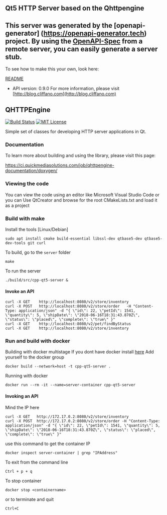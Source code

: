 ## Qt5 HTTP Server based on the Qhttpengine
This server was generated by the [openapi-generator]
(https://openapi-generator.tech) project.
By using the [OpenAPI-Spec](https://github.com/OAI/OpenAPI-Specification) from a remote server, you can easily generate a server stub.  
-

To see how to make this your own, look here:

[README]((https://openapi-generator.tech))

- API version: 0.9.0
For more information, please visit [http://blog.cliffano.com](http://blog.cliffano.com)

## QHTTPEngine

[![Build Status](https://travis-ci.org/nitroshare/qhttpengine.svg?branch=master)](https://travis-ci.org/nitroshare/qhttpengine)
[![MIT License](http://img.shields.io/badge/license-MIT-blue.svg?style=flat)](http://opensource.org/licenses/MIT)

Simple set of classes for developing HTTP server applications in Qt.

### Documentation

To learn more about building and using the library, please visit this page:

https://ci.quickmediasolutions.com/job/qhttpengine-documentation/doxygen/


### Viewing the code
You can view the code using an editor like Microsoft Visual Studio Code or you can 
Use QtCreator and browse for the root CMakeLists.txt and load it as a project

### Build with make
Install the tools [Linux/Debian]
```
sudo apt install cmake build-essential libssl-dev qtbase5-dev qtbase5-dev-tools git curl
```

To build, go to the `server` folder
```
make 
```

To run the server
```
./build/src/cpp-qt5-server &
```
#### Invoke an API
```
curl -X GET    http://localhost:8080/v2/store/inventory
curl -X POST   http://localhost:8080/v2/store/order   -H "Content-Type: application/json" -d "{ \"id\": 22, \"petId\": 1541, \"quantity\": 5, \"shipDate\": \"2018-06-16T18:31:43.870Z\", \"status\": \"placed\", \"complete\": \"true\" }"
curl -X GET    http://localhost:8080/v2/pet/findByStatus
curl -X GET    http://localhost:8080/v2/store/inventory
```

### Run and build with docker
Building with docker multistage
If you dont have docker install [here](https://docs.docker.com/install)
Add yourself to the docker group

```
docker build --network=host -t cpp-qt5-server .
```
Running with docker 
```
docker run --rm -it --name=server-container cpp-qt5-server 
```

#### Invoking an API
Mind the IP here
```
curl -X GET   http://172.17.0.2:8080/v2/store/inventory
curl -X POST  http://172.17.0.2:8080/v2/store/order -H "Content-Type: application/json" -d "{ \"id\": 22, \"petId\": 1541, \"quantity\": 5, \"shipDate\": \"2018-06-16T18:31:43.870Z\", \"status\": \"placed\", \"complete\": \"true\" }"
```

use this command to get the container IP
```
docker inspect server-container | grep "IPAddress"
```
To exit from the command line 
```
Ctrl + p + q
```
To stop container
```
docker stop <containername>
```
or to terminate and quit
```
Ctrl+C
```
